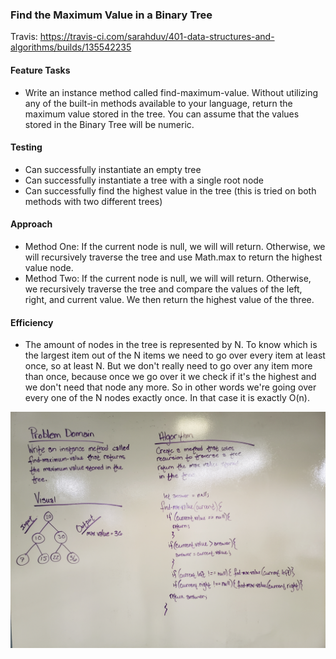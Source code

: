 ### Find the Maximum Value in a Binary Tree

Travis: https://travis-ci.com/sarahduv/401-data-structures-and-algorithms/builds/135542235

#### Feature Tasks
- Write an instance method called find-maximum-value. Without utilizing any of the built-in methods available to your language, return the maximum value stored in the tree. You can assume that the values stored in the Binary Tree will be numeric.

#### Testing
- Can successfully instantiate an empty tree
- Can successfully instantiate a tree with a single root node
- Can successfully find the highest value in the tree (this is tried on both methods with two different trees)

#### Approach
- Method One: If the current node is null, we will will return. Otherwise, we will recursively traverse the tree and use Math.max to return the highest value node.
- Method Two: If the current node is null, we will will return. Otherwise, we recursively traverse the tree and compare the values of the left, right, and current value. We then return the highest value of the three.

#### Efficiency
- The amount of nodes in the tree is represented by N. To know which is the largest item out of the N items we need to go over every item at least once, so at least N. But we don't really need to go over any item more than once, because once we go over it we check if it's the highest and we don't need that node any more. So in other words we're going over every one of the N nodes exactly once. In that case it is exactly O(n).

![image](https://github.com/sarahduv/401-data-structures-and-algorithms/blob/master/assets/find-max-value-tree.jpg?raw=true)
